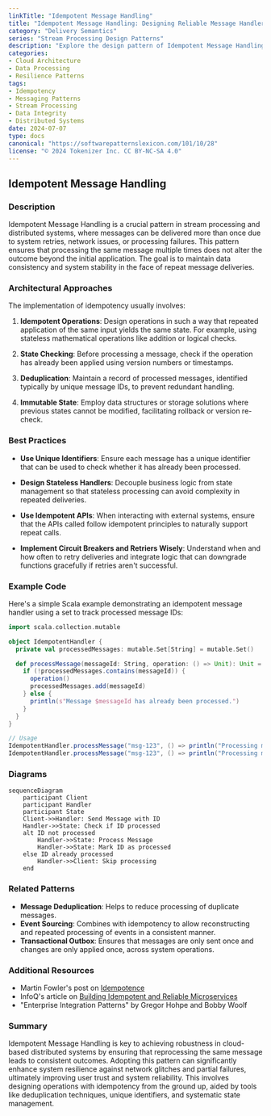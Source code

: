 ```yaml
---
linkTitle: "Idempotent Message Handling"
title: "Idempotent Message Handling: Designing Reliable Message Handlers"
category: "Delivery Semantics"
series: "Stream Processing Design Patterns"
description: "Explore the design pattern of Idempotent Message Handling in stream processing, which focuses on creating systems that can handle repeated message deliveries without unintended effects, ensuring system stability and consistency."
categories:
- Cloud Architecture
- Data Processing
- Resilience Patterns
tags:
- Idempotency
- Messaging Patterns
- Stream Processing
- Data Integrity
- Distributed Systems
date: 2024-07-07
type: docs
canonical: "https://softwarepatternslexicon.com/101/10/28"
license: "© 2024 Tokenizer Inc. CC BY-NC-SA 4.0"
---
```


## Idempotent Message Handling

### Description

Idempotent Message Handling is a crucial pattern in stream processing and distributed systems, where messages can be delivered more than once due to system retries, network issues, or processing failures. This pattern ensures that processing the same message multiple times does not alter the outcome beyond the initial application. The goal is to maintain data consistency and system stability in the face of repeat message deliveries.

### Architectural Approaches

The implementation of idempotency usually involves:

1. **Idempotent Operations**: Design operations in such a way that repeated application of the same input yields the same state. For example, using stateless mathematical operations like addition or logical checks.
   
2. **State Checking**: Before processing a message, check if the operation has already been applied using version numbers or timestamps.

3. **Deduplication**: Maintain a record of processed messages, identified typically by unique message IDs, to prevent redundant handling.

4. **Immutable State**: Employ data structures or storage solutions where previous states cannot be modified, facilitating rollback or version re-check.

### Best Practices

- **Use Unique Identifiers**: Ensure each message has a unique identifier that can be used to check whether it has already been processed.
  
- **Design Stateless Handlers**: Decouple business logic from state management so that stateless processing can avoid complexity in repeated deliveries.

- **Use Idempotent APIs**: When interacting with external systems, ensure that the APIs called follow idempotent principles to naturally support repeat calls.

- **Implement Circuit Breakers and Retriers Wisely**: Understand when and how often to retry deliveries and integrate logic that can downgrade functions gracefully if retries aren't successful.

### Example Code

Here's a simple Scala example demonstrating an idempotent message handler using a set to track processed message IDs:

```scala
import scala.collection.mutable

object IdempotentHandler {
  private val processedMessages: mutable.Set[String] = mutable.Set()

  def processMessage(messageId: String, operation: () => Unit): Unit = {
    if (!processedMessages.contains(messageId)) {
      operation()
      processedMessages.add(messageId)
    } else {
      println(s"Message $messageId has already been processed.")
    }
  }
}

// Usage
IdempotentHandler.processMessage("msg-123", () => println("Processing message..."))
IdempotentHandler.processMessage("msg-123", () => println("Processing message...")) // Won't process again
```

### Diagrams

```mermaid
sequenceDiagram
    participant Client
    participant Handler
    participant State
    Client->>Handler: Send Message with ID
    Handler->>State: Check if ID processed
    alt ID not processed
        Handler->>State: Process Message
        Handler->>State: Mark ID as processed
    else ID already processed
        Handler->>Client: Skip processing
    end
```

### Related Patterns

- **Message Deduplication**: Helps to reduce processing of duplicate messages.
- **Event Sourcing**: Combines with idempotency to allow reconstructing and repeated processing of events in a consistent manner.
- **Transactional Outbox**: Ensures that messages are only sent once and changes are only applied once, across system operations.

### Additional Resources

- Martin Fowler's post on [Idempotence](https://martinfowler.com/bliki/IdempotentOperation.html)
- InfoQ's article on [Building Idempotent and Reliable Microservices](https://www.infoq.com/articles/microservices-idempotency)
- "Enterprise Integration Patterns" by Gregor Hohpe and Bobby Woolf

### Summary

Idempotent Message Handling is key to achieving robustness in cloud-based distributed systems by ensuring that reprocessing the same message leads to consistent outcomes. Adopting this pattern can significantly enhance system resilience against network glitches and partial failures, ultimately improving user trust and system reliability. This involves designing operations with idempotency from the ground up, aided by tools like deduplication techniques, unique identifiers, and systematic state management.
